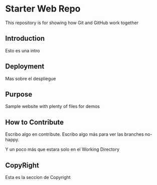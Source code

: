 # Starter Web Repo

This repository is for showing how Git and GitHub work together

## Introduction

Esto es una intro

## Deployment

Mas sobre el despliegue

## Purpose

Sample website with plenty of files for demos

## How to Contribute

Escribo algo en contribute. Escribo algo más para ver las branches no-happy.

Y un poco más que estara solo en el Working Directory

## CopyRight
Esta es la seccion de Copyright
